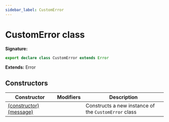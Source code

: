 ```yaml
---
sidebar_label: CustomError
---
```


# CustomError class

**Signature:**

```typescript
export declare class CustomError extends Error
```

**Extends:** Error

## Constructors

| Constructor                                                        | Modifiers | Description                                                     |
| ------------------------------------------------------------------ | --------- | --------------------------------------------------------------- |
| [(constructor)(message)](./puppeteer.customerror._constructor_.md) |           | Constructs a new instance of the <code>CustomError</code> class |
